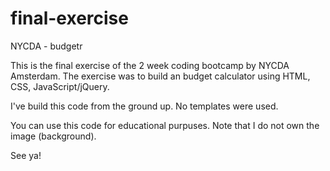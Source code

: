 # final-exercise
NYCDA - budgetr

This is the final exercise of the 2 week coding bootcamp by NYCDA Amsterdam. The exercise was to build an budget calculator using HTML, CSS, JavaScript/jQuery.

I've build this code from the ground up. No templates were used. 

You can use this code for educational purpuses. Note that I do not own the image (background).

See ya!
